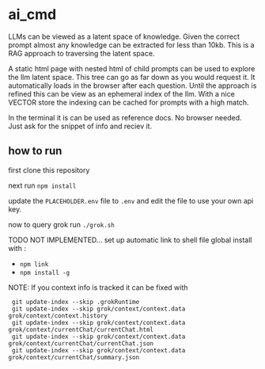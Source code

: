 # ai_cmd
LLMs can be viewed as a latent space of knowledge.  Given the correct prompt almost any knowledge can be extracted for less than 10kb.  This is a RAG approach to traversing the latent space. 

A static html page with nested html of child prompts can be used to explore the llm latent space.  This tree can go as far down as you would request it.  It automatically loads in the browser after each question. Until the approach is refined this can be view as an ephemeral index of the llm.  With a nice VECTOR store the indexing can be cached for prompts with a high match. 

In the terminal it is can be used as reference docs. No browser needed. Just ask for the snippet of info and reciev it. 



## how to run
first clone this repository 

next run ```npm install```

update the `PLACEHOLDER.env` file to `.env` and edit the file to use your own api key.

now to query grok run ```./grok.sh ```


TODO NOT IMPLEMENTED... set up automatic link to shell file
global install with :
  - ``` npm link ```
  - ``` npm install -g ```



NOTE: If you context info is tracked it can be fixed with 
``` 
 git update-index --skip .grokRuntime
 git update-index --skip grok/context/context.data grok/context/context.history
 git update-index --skip grok/context/context.data grok/context/currentChat/currentChat.html
 git update-index --skip grok/context/context.data grok/context/currentChat/currentChat.json
 git update-index --skip grok/context/context.data grok/context/currentChat/summary.json
 ```

